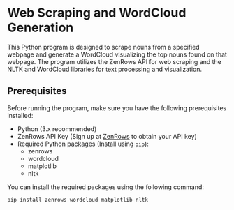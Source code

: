 # Web Scraping and WordCloud Generation

This Python program is designed to scrape nouns from a specified webpage and generate a WordCloud visualizing the top nouns found on that webpage. The program utilizes the ZenRows API for web scraping and the NLTK and WordCloud libraries for text processing and visualization.

## Prerequisites

Before running the program, make sure you have the following prerequisites installed:

- Python (3.x recommended)
- ZenRows API Key (Sign up at [ZenRows](https://zenrows.com/) to obtain your API key)
- Required Python packages (Install using `pip`):
  - zenrows
  - wordcloud
  - matplotlib
  - nltk

You can install the required packages using the following command:

```bash
pip install zenrows wordcloud matplotlib nltk